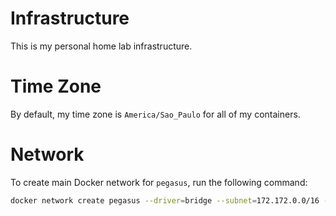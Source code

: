 # Infrastructure
This is my personal home lab infrastructure.

# Time Zone
By default, my time zone is `America/Sao_Paulo` for all of my containers.

# Network
To create main Docker network for `pegasus`, run the following command:

```bash
docker network create pegasus --driver=bridge --subnet=172.172.0.0/16 --gateway=172.172.0.1
```
